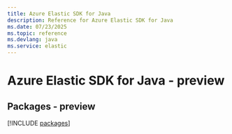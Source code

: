 ```yaml
---
title: Azure Elastic SDK for Java
description: Reference for Azure Elastic SDK for Java
ms.date: 07/23/2025
ms.topic: reference
ms.devlang: java
ms.service: elastic
---
```

# Azure Elastic SDK for Java - preview
## Packages - preview
[!INCLUDE [packages](elastic-index.md)]